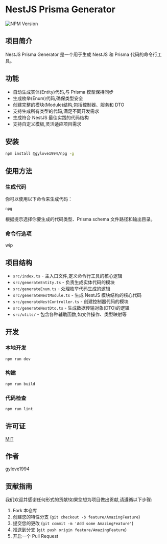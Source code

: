 # NestJS Prisma Generator

![NPM Version](https://img.shields.io/npm/v/%40gylove1994%2Fnpg?style=flat)

## 项目简介

NestJS Prisma Generator 是一个用于生成 NestJS 和 Prisma 代码的命令行工具。

## 功能

- 自动生成实体(Entity)代码,与 Prisma 模型保持同步
- 生成枚举(Enum)代码,确保类型安全
- 创建完整的模块(Module)结构,包括控制器、服务和 DTO
- 支持生成所有类型的代码,满足不同开发需求
- 生成符合 NestJS 最佳实践的代码结构
- 支持自定义模板,灵活适应项目需求

## 安装

```bash
npm install @gylove1994/npg -g
```

## 使用方法

### 生成代码

你可以使用以下命令来生成代码：

```bash
npg
```

根据提示选择你要生成的代码类型、Prisma schema 文件路径和输出目录。

### 命令行选项

wip

## 项目结构

- `src/index.ts` - 主入口文件,定义命令行工具的核心逻辑
- `src/generateEntity.ts` - 负责生成实体代码的模块
- `src/generateEnum.ts` - 处理枚举代码生成的逻辑
- `src/generateNestModule.ts` - 生成 NestJS 模块结构的核心代码
- `src/generateNestController.ts` - 创建控制器代码的模块
- `src/generateNestDto.ts` - 生成数据传输对象(DTO)的逻辑
- `src/utils/` - 包含各种辅助函数,如文件操作、类型映射等

## 开发

### 本地开发

```bash
npm run dev
```

### 构建

```bash
npm run build
```

### 代码检查

```bash
npm run lint
```

## 许可证

[MIT](LICENSE)

## 作者

gylove1994

## 贡献指南

我们欢迎并感谢任何形式的贡献!如果您想为项目做出贡献,请遵循以下步骤:

1. Fork 本仓库
2. 创建您的特性分支 (`git checkout -b feature/AmazingFeature`)
3. 提交您的更改 (`git commit -m 'Add some AmazingFeature'`)
4. 推送到分支 (`git push origin feature/AmazingFeature`)
5. 开启一个 Pull Request
